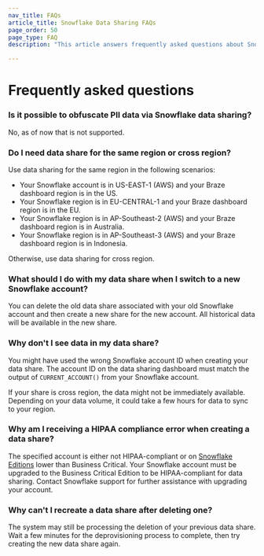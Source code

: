 ```yaml
---
nav_title: FAQs
article_title: Snowflake Data Sharing FAQs
page_order: 50
page_type: FAQ
description: "This article answers frequently asked questions about Snowflake data sharing."

---
```


# Frequently asked questions

### Is it possible to obfuscate PII data via Snowflake data sharing?
No, as of now that is not supported.

### Do I need data share for the same region or cross region?
Use data sharing for the same region in the following scenarios:
- Your Snowflake account is in US-EAST-1 (AWS) and your Braze dashboard region is in the US.
- Your Snowflake region is in EU-CENTRAL-1 and your Braze dashboard region is in the EU.
- Your Snowflake region is in AP-Southeast-2 (AWS) and your Braze dashboard region is in Australia.
- Your Snowflake region is in AP-Southeast-3 (AWS) and your Braze dashboard region is in Indonesia.

Otherwise, use data sharing for cross region. 

### What should I do with my data share when I switch to a new Snowflake account?
You can delete the old data share associated with your old Snowflake account and then create a new share for the new account. All historical data will be available in the new share. 

### Why don't I see data in my data share?
You might have used the wrong Snowflake account ID when creating your data share. The account ID on the data sharing dashboard must match the output of `CURRENT_ACCOUNT()` from your Snowflake account.

If your share is cross region, the data might not be immediately available. Depending on your data volume, it could take a few hours for data to sync to your region.

### Why am I receiving a HIPAA compliance error when creating a data share?

The specified account is either not HIPAA-compliant or on [Snowflake Editions](https://docs.snowflake.com/en/user-guide/intro-editions) lower than Business Critical. Your Snowflake account must be upgraded to the Business Critical Edition to be HIPAA-compliant for data sharing. Contact Snowflake support for further assistance with upgrading your account.

### Why can't I recreate a data share after deleting one?

The system may still be processing the deletion of your previous data share. Wait a few minutes for the deprovisioning process to complete, then try creating the new data share again.


